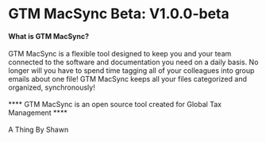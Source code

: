 <h1>GTM MacSync Beta: V1.0.0-beta</h1>

<h4>What is GTM MacSync?</h4>
GTM MacSync is a flexible tool designed to keep you and your team connected to the software and documentation you need on a daily basis. No longer will you have to spend time tagging all of your colleagues into group emails about one file! GTM MacSync keeps all your files categorized and organized, synchronously!
<br>
<br>
**** GTM MacSync is an open source tool created for Global Tax Management ****
<br>
<br>
A Thing By Shawn
